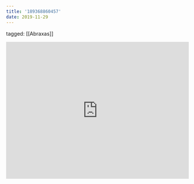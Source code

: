 ```yaml
---
title: '189368860457'
date: 2019-11-29
---
```

tagged: [[Abraxas]]
<iframe allow="accelerometer; autoplay; clipboard-write; encrypted-media; gyroscope; picture-in-picture" allowfullscreen="" frameborder="0" height="375" id="youtube_iframe" src="https://www.youtube.com/embed/CEzwm8guYMw?feature=oembed&amp;enablejsapi=1&amp;origin=https://safe.txmblr.com&amp;wmode=opaque" width="500"></iframe>